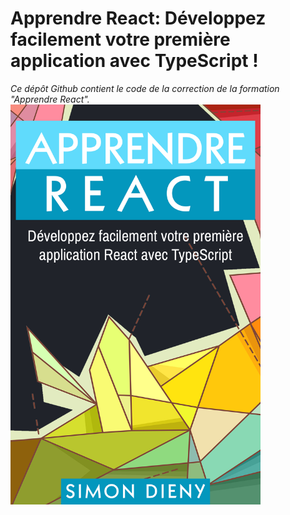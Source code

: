# Apprendre React: Développez facilement votre première application avec TypeScript !
*Ce dépôt Github contient le code de la correction de la formation "Apprendre React".*
<img width="400" height="640" src="./learn-react-cover.jpg"/>

<!-- Explication du package.json
{
  // Nom de l'application
  "name": "react-pokemons-app",
  
  // Version de l'application
  "version": "1.0.0",
  
  // Description de l'application
  "description": "An awesome application to handle some pokemons.",

  // Bloc des dépendances
  "dependencies": {
    // Types pour Node.js, utilisés pour le développement TypeScript
    "@types/node": "12.11.1",
    
    // Types pour React, utilisés pour le développement TypeScript
    "@types/react": "16.9.9",
    
    // Types pour ReactDOM, utilisés pour le développement TypeScript
    "@types/react-dom": "16.9.2",
    
    // Types pour React Router DOM, utilisés pour le développement TypeScript
    "@types/react-router-dom": "^5.1.2",
    
    // Bibliothèque principale React
    "react": "^17.0.0",
    
    // Bibliothèque ReactDOM pour manipuler le DOM avec React
    "react-dom": "^17.0.0",
    
    // Bibliothèque React Router DOM pour la navigation
    "react-router-dom": "^5.1.2",
    
    // Scripts de démarrage pour les applications créées avec Create React App
    "react-scripts": "^4.0.0",
    
    // TypeScript, utilisé pour le développement TypeScript
    "typescript": "3.6.4"
  },

  // Bloc des scripts
  "scripts": {
    // Script pour démarrer l'application en mode développement
    "start": "react-scripts start",
    
    // Script pour démarrer une API fictive avec json-server
    "start:api": "json-server --watch src/models/db.json --port=3001 --delay=500",
    
    // Script pour construire l'application pour la production
    "build": "react-scripts build"
  },

  // Configuration ESLint
  "eslintConfig": {
    // Utilise la configuration par défaut de Create React App
    "extends": "react-app"
  },

  // Configuration des navigateurs cibles
  "browserslist": {
    // Navigateurs cibles pour la production
    "production": [
      ">0.2%",          // Cible les navigateurs avec plus de 0.2% de parts de marché
      "not dead",       // Exclut les navigateurs obsolètes
      "not op_mini all" // Exclut Opera Mini
    ],
    // Navigateurs cibles pour le développement
    "development": [
      "last 1 chrome version",   // Dernière version de Chrome
      "last 1 firefox version",  // Dernière version de Firefox
      "last 1 safari version"    // Dernière version de Safari
    ]
  }
} -->
